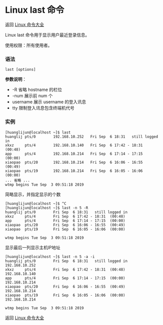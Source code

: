 # Linux last 命令

返回 [Linux 命令大全](https://ahuang007.github.com/Linux-Command)

Linux last 命令用于显示用户最近登录信息。

使用权限：所有使用者。

### 语法

```
last [options]
```

**参数说明**：

- -R 省略 hostname 的栏位
- -num 展示前 num 个
- username 展示 username 的登入讯息
- tty 限制登入讯息包含终端机代号

### 实例

```
[huanglijun@localhost ~]$ last
huanglij pts/0        192.168.10.252   Fri Sep  6 18:31   still logged in
xkxz     pts/4        192.168.10.140   Fri Sep  6 17:42 - 18:31  (00:48)    
app      pts/4        192.168.10.214   Fri Sep  6 17:14 - 17:15  (00:00)    
xiaopao  pts/20       192.168.10.214   Fri Sep  6 16:06 - 16:55  (00:49)    
xiaopao  pts/19       192.168.10.214   Fri Sep  6 16:05 - 16:06  (00:00)
... 省略 ...
wtmp begins Tue Sep  3 09:51:18 2019
```

简略显示，并指定显示的个数

```
[huanglijun@localhost ~]$ ^C
[huanglijun@localhost ~]$ last -n 5 -R
huanglij pts/0        Fri Sep  6 18:31   still logged in   
xkxz     pts/4        Fri Sep  6 17:42 - 18:31  (00:48)    
app      pts/4        Fri Sep  6 17:14 - 17:15  (00:00)    
xiaopao  pts/20       Fri Sep  6 16:06 - 16:55  (00:49)    
xiaopao  pts/19       Fri Sep  6 16:05 - 16:06  (00:00)    

wtmp begins Tue Sep  3 09:51:18 2019
```

显示最后一列显示主机IP地址

```
[huanglijun@localhost ~]$ last -n 5 -a -i
huanglij pts/0        Fri Sep  6 18:31   still logged in    192.168.10.252
xkxz     pts/4        Fri Sep  6 17:42 - 18:31  (00:48)     192.168.10.140
app      pts/4        Fri Sep  6 17:14 - 17:15  (00:00)     192.168.10.214
xiaopao  pts/20       Fri Sep  6 16:06 - 16:55  (00:49)     192.168.10.214
xiaopao  pts/19       Fri Sep  6 16:05 - 16:06  (00:00)     192.168.10.214

wtmp begins Tue Sep  3 09:51:18 2019
```

返回 [Linux 命令大全](https://ahuang007.github.com/Linux-Command)